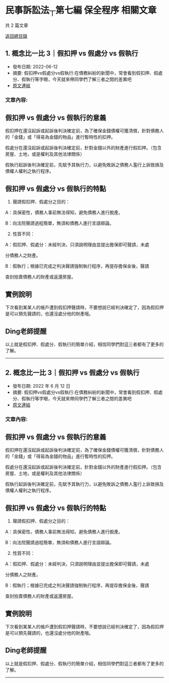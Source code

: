 # 民事訴訟法┬第七編 保全程序 相關文章

共 2 篇文章

[返回總目錄](00_總目錄.md)

## 1. 概念比一比 3｜假扣押 vs 假處分 vs 假執行

- 發布日期: 2022-06-12
- 摘要: 假扣押vs假處分vs假執行:在債務糾紛的新聞中，常會看到假扣押、假處分、假執行等字眼，今天就來帶同學們了解三者之間的差異吧
- [原文連結](https://www.jasper-realestate.com/%e5%81%87%e6%89%a3%e6%8a%bcvs%e5%81%87%e8%99%95%e5%88%86vs%e5%81%87%e5%9f%b7%e8%a1%8c/)

### 文章內容:

## 假扣押 vs 假處分 vs 假執行的意義

假扣押在還沒起訴或起訴後判決確定前，為了確保金錢債權可獲清償，針對債務人的「金錢」或「得易為金錢的物品」進行暫時性的扣押。

假處分在還沒起訴或起訴後判決確定前，針對金錢以外的財產進行假扣押。（包含房屋、土地，或是權利及其他法律關係）

假執行起訴後判決確定前，先賦予其執行力，以避免敗訴之債務人濫行上訴致損及債權人權利之執行程序。

## 假扣押 vs 假處分 vs 假執行的特點

1. 聲請假扣押、假處分之目的：

A：具保密性，債務人事前無法得知，避免債務人進行脫產。

B：向法院聲請過程簡單，無須和債務人進行言語辯論。

2. 性質不同：

A：假扣押、假處分：未經判決，只須說明理由並提出擔保即可聲請，未處

分債務人之財產。

B：假執行；根據已完成之判決聲請強制執行程序，再提存擔保金後，聲請

查封拍賣債務人的財產或返還房屋。

## 實例說明

下次看到某某人的帳戶遭到假扣押聲請時，不要想說已經判決確定了，因為假扣押是可以預先聲請的，也還沒處分他的財產哦。

## Ding老師提醒

以上就是假扣押、假處分、假執行的簡單介紹，相信同學們對這三者都有了更多的了解。

---

## 2. 概念比一比 3｜假扣押 vs 假處分 vs 假執行

- 發布日期: 2022 年 6 月 12 日
- 摘要: 假扣押vs假處分vs假執行:在債務糾紛的新聞中，常會看到假扣押、假處分、假執行等字眼，今天就來帶同學們了解三者之間的差異吧
- [原文連結](https://www.jasper-realestate.com/%e5%81%87%e6%89%a3%e6%8a%bcvs%e5%81%87%e8%99%95%e5%88%86vs%e5%81%87%e5%9f%b7%e8%a1%8c/)

### 文章內容:

## 假扣押 vs 假處分 vs 假執行的意義

假扣押在還沒起訴或起訴後判決確定前，為了確保金錢債權可獲清償，針對債務人的「金錢」或「得易為金錢的物品」進行暫時性的扣押。

假處分在還沒起訴或起訴後判決確定前，針對金錢以外的財產進行假扣押。（包含房屋、土地，或是權利及其他法律關係）

假執行起訴後判決確定前，先賦予其執行力，以避免敗訴之債務人濫行上訴致損及債權人權利之執行程序。

## 假扣押 vs 假處分 vs 假執行的特點

1. 聲請假扣押、假處分之目的：

A：具保密性，債務人事前無法得知，避免債務人進行脫產。

B：向法院聲請過程簡單，無須和債務人進行言語辯論。

2. 性質不同：

A：假扣押、假處分：未經判決，只須說明理由並提出擔保即可聲請，未處

分債務人之財產。

B：假執行；根據已完成之判決聲請強制執行程序，再提存擔保金後，聲請

查封拍賣債務人的財產或返還房屋。

## 實例說明

下次看到某某人的帳戶遭到假扣押聲請時，不要想說已經判決確定了，因為假扣押是可以預先聲請的，也還沒處分他的財產哦。

## Ding老師提醒

以上就是假扣押、假處分、假執行的簡單介紹，相信同學們對這三者都有了更多的了解。

---

